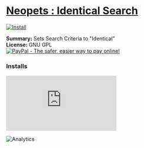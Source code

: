 # [Neopets : Identical Search](.)

[![Install](../../resources/image/install_button.jpg)](../../../../raw/master/scripts/Neopets_Identical_Search/89499.user.js)

**Summary:** Sets Search Criteria to "Identical"<br />
**License:** GNU GPL<br />
[![PayPal - The safer, easier way to pay online!](https://www.paypalobjects.com/en_US/i/btn/btn_donate_SM.gif "PayPal - The safer, easier way to pay online!")](https://goo.gl/DNfg2w)


### Installs
![Daily installs](http://gm.wesley.eti.br/count.php?id=scripts/Neopets_Identical_Search/89499.user.js&type=image)

![Analytics](https://ga-beacon.appspot.com/UA-462297-6/master/Neopets_Identical_Search?pixel)
